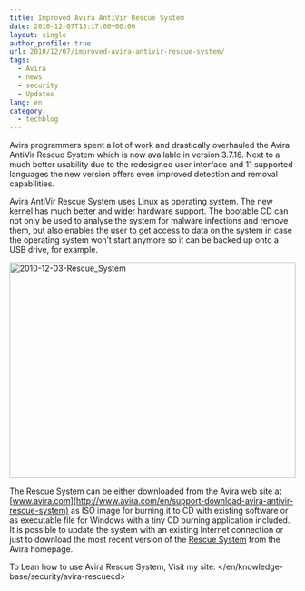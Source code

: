 ```yaml
---
title: Improved Avira AntiVir Rescue System
date: 2010-12-07T13:17:00+00:00
layout: single
author_profile: true
url: 2010/12/07/improved-avira-antivir-rescue-system/
tags:
  - Avira
  - news
  - security
  - Updates
lang: en
category: 
  - techblog
---
```

Avira programmers spent a lot of work and drastically overhauled the Avira AntiVir Rescue System which is now available in version 3.7.16. Next to a much better usability due to the redesigned user interface and 11 supported languages the new version offers even improved detection and removal capabilities.

Avira AntiVir Rescue System uses Linux as operating system. The new kernel has much better and wider hardware support. The bootable CD can not only be used to analyse the system for malware infections and remove them, but also enables the user to get access to data on the system in case the operating system won’t start anymore so it can be backed up onto a USB drive, for example.

[<img title="2010-12-03-Rescue_System" border="0" alt="2010-12-03-Rescue_System" src="http://lh4.ggpht.com/_vaUVXcmC3OI/TP4s083OxjI/AAAAAAAADZs/bWODK9SoSZ0/2010-12-03-Rescue_System_thumb%5B1%5D.png?imgmax=800" width="504" height="380" />](http://lh3.ggpht.com/_vaUVXcmC3OI/TP4swA7AEUI/AAAAAAAADZo/72c2Jiu7qFs/s1600-h/2010-12-03-Rescue_System%5B3%5D.png)

The Rescue System can be either downloaded from the Avira web site at [www.avira.com](http://www.avira.com/en/support-download-avira-antivir-rescue-system) as ISO image for burning it to CD with existing software or as executable file for Windows with a tiny CD burning application included. It is possible to update the system with an existing Internet connection or just to download the most recent version of the [Rescue System](http://www.avira.com/en/support-download-avira-antivir-rescue-system) from the Avira homepage.

To Lean how to use Avira Rescue System, Visit my site: </en/knowledge-base/security/avira-rescuecd>